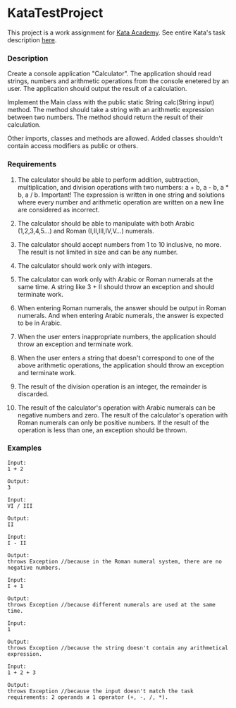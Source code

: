 # KataTestProject

This project is a work assignment for [Kata Academy](https://kata.academy/java/postpayment). See entire Kata's task description [here](https://kataacademy.github.io/kata-program.io/task-calculator?b24form_user=1.208039-1681295815-95bf3c744bc804bf9d93d9f127fcd3906cfd97a030448a58eebfb2d06cb22e70).

### Description

Create a console application "Calculator". The application should read strings, numbers and arithmetic operations from the console enetered by an user.
The application should output the result of a calculation.

Implement the Main class with the public static String calc(String input) method. The method should take a string with an arithmetic expression between two numbers.
The method should return the result of their calculation.

Other imports, classes and methods are allowed. Added classes shouldn't contain access modifiers as public or others.

### Requirements

1. The calculator should be able to perform addition, subtraction, multiplication, and division operations with two numbers: a + b, a - b, a * b, a / b. 
Important! The expression is written in one string and solutions where every number and arithmetic operation are written on a new line are considered as incorrect.

2. The calculator should be able to manipulate with both Arabic (1,2,3,4,5...) and Roman (I,II,III,IV,V...) numerals.

3. The calculator should accept numbers from 1 to 10 inclusive, no more. The result is not limited in size and can be any number.

4. The calculator should work only with integers.

5. The calculator can work only with Arabic or Roman numerals at the same time. A string like 3 + II should throw an exception and should terminate work.

6. When entering Roman numerals, the answer should be output in Roman numerals. And when entering Arabic numerals, the answer is expected to be in Arabic.

7. When the user enters inappropriate numbers, the application should throw an exception and terminate work.

8. When the user enters a string that doesn't correspond to one of the above arithmetic operations, the application should throw an exception and terminate work.

9. The result of the division operation is an integer, the remainder is discarded.

10. The result of the calculator's operation with Arabic numerals can be negative numbers and zero. 
The result of the calculator's operation with Roman numerals can only be positive numbers. 
If the result of the operation is less than one, an exception should be thrown.

### Examples

``` 
Input:
1 + 2

Output:
3
```

```
Input:
VI / III

Output:
II
```

```
Input:
I - II

Output:
throws Exception //because in the Roman numeral system, there are no negative numbers.
```

```
Input:
I + 1

Output:
throws Exception //because different numerals are used at the same time.
```

```
Input:
1

Output:
throws Exception //because the string doesn't contain any arithmetical expression.
```

```
Input:
1 + 2 + 3

Output:
throws Exception //because the input doesn't match the task requirements: 2 operands и 1 operator (+, -, /, *).
```
